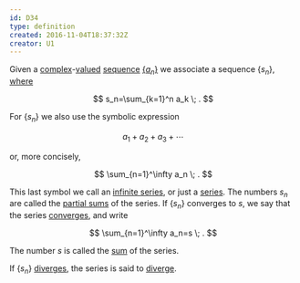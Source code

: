 ```yaml
---
id: D34
type: definition
created: 2016-11-04T18:37:32Z
creator: U1
---
```

Given a [complex](#complex-number)-[valued](D16#function-values) [sequence](D19#sequence) [$\{a_n\}$](D19#notation-sequence-curly-braces-x-n) we associate a sequence $\{s_n\}$, [where](D33#notation-complex-finite-summation)

$$
s_n=\sum_{k=1}^n a_k \; .
$$

For $\{s_n\}$ we also use the symbolic expression

$$
a_1 + a_2 + a_3 + \cdots
$$

or, more concisely,

$$
\sum_{n=1}^\infty a_n \; .
$$

This last symbol we call an [infinite series](=infinite-complex-series), or just a [series](=complex-series). The numbers $s_n$ are called the [partial sums](=complex-series-partial-sum) of the series. If $\{s_n\}$ converges to $s$, we say that the series [converges](=complex-series-convergent), and write

$$
\sum_{n=1}^\infty a_n=s \; .
$$

The number $s$ is called the [sum](=sum-of-complex-series) of the series.

If $\{s_n\}$ [diverges](D25#sequence-divergent), the series is said to [diverge](=complex-series-divergent).
